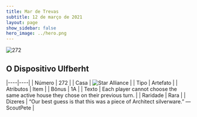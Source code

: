```yaml
---
title: Mar de Trevas
subtitle: 12 de março de 2021
layout: page
show_sidebar: false
hero_image: ../hero.png
---
```


![272](https://cdn.keyforgegame.com/media/card_front/pt/496_272_XRRQ74J48P9X_pt.png)

## O Dispositivo Ulfberht

|----|----|
| Número | 272 |
| Casa | ![Star Alliance](https://archonarcana.com/images/thumb/7/7d/Star_Alliance.png/22px-Star_Alliance.png "Aliança Estelar") |
| Tipo | Artefato |
| Atributos | Item |
| Bônus | 1A |
| Texto | Each player cannot choose the same active house they chose on their previous turn. |
| Raridade | Rara |
| Dizeres | “Our best guess is that this was a piece of Architect silverware.” —Scout<nonbreak>Pete |
